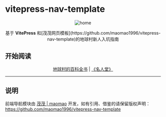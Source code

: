 # vitepress-nav-template

<p align="center">
  <img src="[https://raw.githubusercontent.com/maomao1996/picture/main/vitepress-nav-template/home.webp](https://avatars.githubusercontent.com/u/141799770?v=4)" alt="home" />
</p>
<p align="center"> 基于 <b>VitePress</b> 和[茂茂网页模板](https://github.com/maomao1996/vitepress-nav-template)的地球村新人入坑指南 </p>

## 开始阅读

<p align='center'><a href="http://wiki.earthvillage.top">地球村的百科全书</a> | <a href="https://lezi.earthvillage.top/">《名人堂》</a></p>

---


## 说明

前端导航模块由 [茂茂 | maomao](https://github.com/maomao1996) 开发，如有引用、借鉴的请保留版权声明：<https://github.com/maomao1996/vitepress-nav-template>
